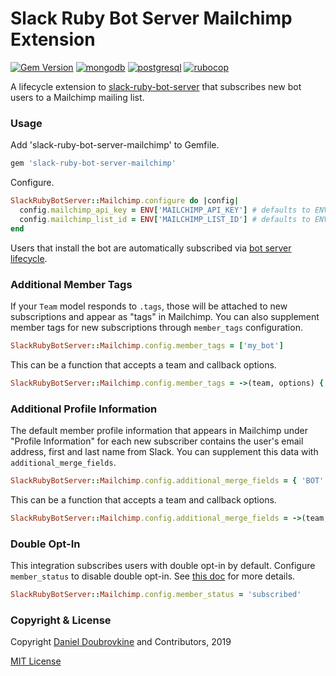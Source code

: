 Slack Ruby Bot Server Mailchimp Extension
=========================================

[![Gem Version](https://badge.fury.io/rb/slack-ruby-bot-server-mailchimp.svg)](https://badge.fury.io/rb/slack-ruby-bot-server-mailchimp)
[![mongodb](https://github.com/slack-ruby/slack-ruby-bot-server-mailchimp/actions/workflows/test-mongodb.yml/badge.svg)](https://github.com/slack-ruby/slack-ruby-bot-server-mailchimp/actions/workflows/test-mongodb.yml)
[![postgresql](https://github.com/slack-ruby/slack-ruby-bot-server-mailchimp/actions/workflows/test-postgresql.yml/badge.svg)](https://github.com/slack-ruby/slack-ruby-bot-server-mailchimp/actions/workflows/test-postgresql.yml)
[![rubocop](https://github.com/slack-ruby/slack-ruby-bot-server-mailchimp/actions/workflows/rubocop.yml/badge.svg)](https://github.com/slack-ruby/slack-ruby-bot-server-mailchimp/actions/workflows/rubocop.yml)

A lifecycle extension to [slack-ruby-bot-server](https://github.com/slack-ruby/slack-ruby-bot-server) that subscribes new bot users to a Mailchimp mailing list.

### Usage

Add 'slack-ruby-bot-server-mailchimp' to Gemfile.

```ruby
gem 'slack-ruby-bot-server-mailchimp'
```

Configure.

```ruby
SlackRubyBotServer::Mailchimp.configure do |config|
  config.mailchimp_api_key = ENV['MAILCHIMP_API_KEY'] # defaults to ENV['MAILCHIMP_API_KEY']
  config.mailchimp_list_id = ENV['MAILCHIMP_LIST_ID'] # defaults to ENV['MAILCHIMP_LIST_ID']
end
```

Users that install the bot are automatically subscribed via [bot server lifecycle](lib/slack-ruby-bot-server/mailchimp/lifecycle.rb).

### Additional Member Tags

If your `Team` model responds to `.tags`, those will be attached to new subscriptions and appear as "tags" in Mailchimp. You can also supplement member tags for new subscriptions through `member_tags` configuration.

```ruby
SlackRubyBotServer::Mailchimp.config.member_tags = ['my_bot']
```

This can be a function that accepts a team and callback options.

```ruby
SlackRubyBotServer::Mailchimp.config.member_tags = ->(team, options) { [team.tags] }
```

### Additional Profile Information

The default member profile information that appears in Mailchimp under "Profile Information" for each new subscriber contains the user's email address, first and last name from Slack. You can supplement this data with `additional_merge_fields`.

```ruby
SlackRubyBotServer::Mailchimp.config.additional_merge_fields = { 'BOT' => 'MyBot' }
```

This can be a function that accepts a team and callback options.

```ruby
SlackRubyBotServer::Mailchimp.config.additional_merge_fields = ->(team, options) { { 'TEAM' => team.name } }
```

### Double Opt-In

This integration subscribes users with double opt-in by default. Configure `member_status` to disable double opt-in. See [this doc](https://developer.mailchimp.com/documentation/mailchimp/guides/manage-subscribers-with-the-mailchimp-api) for more details.

```ruby
SlackRubyBotServer::Mailchimp.config.member_status = 'subscribed'
```

### Copyright & License

Copyright [Daniel Doubrovkine](http://code.dblock.org) and Contributors, 2019

[MIT License](LICENSE)
